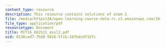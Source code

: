```yaml
---
content_type: resource
description: This resource contains solutions of exam 2.
file: /media/https%3A/open-learning-course-data-rc.s3.amazonaws.com/16-682-technology-in-transportation-spring-2011/0138cad77bd858165fcb247bdcdf32fc_MIT16_682S11_exsl2.pdf
file_type: application/pdf
resourcetype: Document
title: MIT16_682S11_exsl2.pdf
uid: 0138cad7-7bd8-5816-5fcb-247bdcdf32fc
---
```

